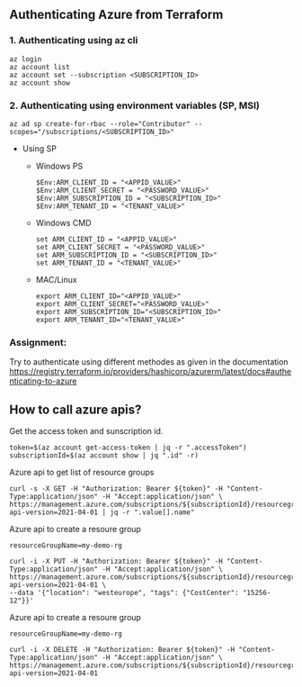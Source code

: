 ## Authenticating Azure from Terraform

### 1. Authenticating using az cli
```
az login
az account list
az account set --subscription <SUBSCRIPTION_ID>
az account show
```


### 2. Authenticating using environment variables (SP, MSI)

```
az ad sp create-for-rbac --role="Contributor" --scopes="/subscriptions/<SUBSCRIPTION_ID>"
```

- Using SP
    - Windows PS
        ```
        $Env:ARM_CLIENT_ID = "<APPID_VALUE>"
        $Env:ARM_CLIENT_SECRET = "<PASSWORD_VALUE>"
        $Env:ARM_SUBSCRIPTION_ID = "<SUBSCRIPTION_ID>"
        $Env:ARM_TENANT_ID = "<TENANT_VALUE>"
        ```

    - Windows CMD
        ```
        set ARM_CLIENT_ID = "<APPID_VALUE>"
        set ARM_CLIENT_SECRET = "<PASSWORD_VALUE>"
        set ARM_SUBSCRIPTION_ID = "<SUBSCRIPTION_ID>"
        set ARM_TENANT_ID = "<TENANT_VALUE>"
        ```

    - MAC/Linux
        ```
        export ARM_CLIENT_ID="<APPID_VALUE>"
        export ARM_CLIENT_SECRET="<PASSWORD_VALUE>"
        export ARM_SUBSCRIPTION_ID="<SUBSCRIPTION_ID>"
        export ARM_TENANT_ID="<TENANT_VALUE>"
        ```

### Assignment: 
Try to authenticate using different methodes as given in the documentation
https://registry.terraform.io/providers/hashicorp/azurerm/latest/docs#authenticating-to-azure


## How to call azure apis?
Get the access token and sunscription id.
```
token=$(az account get-access-token | jq -r ".accessToken")
subscriptionId=$(az account show | jq ".id" -r)
```
Azure api to get list of resource groups
```
curl -s -X GET -H "Authorization: Bearer ${token}" -H "Content-Type:application/json" -H "Accept:application/json" \
https://management.azure.com/subscriptions/${subscriptionId}/resourcegroups?api-version=2021-04-01 | jq -r ".value[].name"
```
Azure api to create a resoure group
```
resourceGroupName=my-demo-rg

curl -i -X PUT -H "Authorization: Bearer ${token}" -H "Content-Type:application/json" -H "Accept:application/json" \
https://management.azure.com/subscriptions/${subscriptionId}/resourcegroups/${resourceGroupName}?api-version=2021-04-01 \
--data '{"location": "westeurope", "tags": {"CostCenter": "15256-12"}}'
```
Azure api to create a resoure group
```
resourceGroupName=my-demo-rg

curl -i -X DELETE -H "Authorization: Bearer ${token}" -H "Content-Type:application/json" -H "Accept:application/json" \
https://management.azure.com/subscriptions/${subscriptionId}/resourcegroups/${resourceGroupName}?api-version=2021-04-01
```

